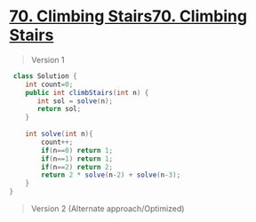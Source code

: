 # [70. Climbing Stairs70. Climbing Stairs](https://leetcode.com/problems/climbing-stairs/)
> Version 1
```java
 class Solution {
    int count=0;
    public int climbStairs(int n) {
       int sol = solve(n);
       return sol;
    }
    
    int solve(int n){
        count++;
        if(n==0) return 1;
        if(n==1) return 1;
        if(n==2) return 2;
        return 2 * solve(n-2) + solve(n-3);
    }
}
```

> Version 2 (Alternate approach/Optimized)